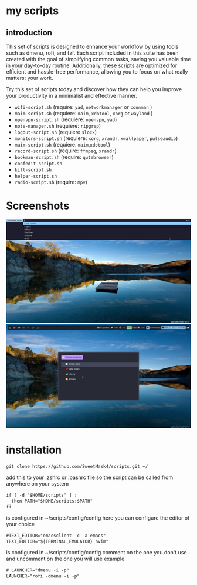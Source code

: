 # my scripts

## introduction

This set of scripts is designed to enhance your workflow by using tools such as dmenu, rofi, and fzf. Each script included in this suite has been created with the goal of simplifying common tasks, saving you valuable time in your day-to-day routine. Additionally, these scripts are optimized for efficient and hassle-free performance, allowing you to focus on what really matters: your work.

Try this set of scripts today and discover how they can help you improve your productivity in a minimalist and effective manner.

- `wifi-script.sh` (require: `yad`, `networkmanager` or `connman` )
- `maim-script.sh` (requiere: `maim`, `xdotool`, `xorg` or `wayland` )
- `openvpn-script.sh` (requiere: `openvpn`, `yad`)
- `note-manager.sh` (requiere: `ripgrep`)
- `logout-script.sh` (requiere `slock`)
- `monitors-script.sh` (requiere: `xorg`, `xrandr`, `xwallpaper`, `pulseaudio`)
- `maim-script.sh` (requiere: `maim`,`xdotool`)
- `record-script.sh` (require: `ffmpeg`, `xrandr`)
- `bookman-script.sh` (require: `qutebrowser`)
- `confedit-script.sh`
- `kill-script.sh`
- `helper-script.sh`
- `radio-script.sh` (require: `mpv`)

# Screenshots

![menu-logout](https://github.com/SweetMask4/scripts/blob/main/screenshots/launch-logout-dmenu.png?raw=true)
![menu-note](https://github.com/SweetMask4/scripts/blob/main/screenshots/launch-note-rofi.png?raw=true)

# installation

```shell
git clone https://github.com/SweetMask4/scripts.git ~/
```

add this to your .zshrc or .bashrc file so the script can be called from anywhere on your system

```shell
if [ -d "$HOME/scripts" ] ;
  then PATH="$HOME/scripts:$PATH"
fi
```
is configured in ~/scripts/config/config
here you can configure the editor of your choice

```shell
#TEXT_EDITOR="emacsclient -c -a emacs"
TEXT_EDITOR="${TERMINAL_EMULATOR} nvim"
```

is configured in ~/scripts/config/config
comment on the one you don't use and uncomment on the one you will use example

```shell
# LAUNCHER="dmenu -i -p"
LAUNCHER="rofi -dmenu -i -p"
```
